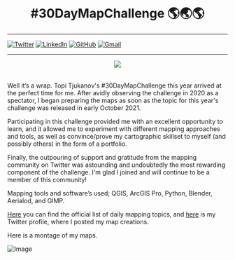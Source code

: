<h1 align="center"><b>#30DayMapChallenge 🌎🌏🌎</b></h1>

***
[![Twitter](https://img.shields.io/badge/tyson_okoth-%231DA1F2.svg?style=for-the-badge&logo=Twitter&logoColor=white)](https://twitter.com/tyson_okoth)
[![LinkedIn](https://img.shields.io/badge/linkedin-%230077B5.svg?style=for-the-badge&logo=linkedin&logoColor=white)](https://www.linkedin.com/in/okoth-tyson-0968a9178/)
[![GitHub](https://img.shields.io/badge/github-%23121011.svg?style=for-the-badge&logo=github&logoColor=white)](https://github.com/tokoth)
[![Gmail](https://img.shields.io/badge/Gmail-D14836?style=for-the-badge&logo=gmail&logoColor=white)](mailto:tysonokoth8@gmail.com)

***

<table>
<p align="center"><a href="#" class="image fit"><img src="https://raw.githubusercontent.com/ambarja/30DayMapChallenge/master/images/flyers/30dmpc_2021.png"></a></p>
</table>

Well it’s a wrap. Topi Tjukanov's #30DayMapChallenge this year arrived at the perfect time for me. After avidly observing the challenge in 2020 as a spectator, I began preparing the maps as soon as the topic for this year's challenge was released in early October 2021.

Participating in this challenge provided me with an excellent opportunity to learn, and it allowed me to experiment with different mapping approaches and tools, as well as convince/prove my cartographic skillset to myself (and possibly others) in the form of a portfolio. 

Finally, the outpouring of support and gratitude from the mapping community on Twitter was astounding and undoubtedly the most rewarding component of the challenge. I'm glad I joined and will continue to be a member of this community!

Mapping tools and software’s used; QGIS, ArcGIS Pro, Python, Blender, Aerialod, and GIMP.

[Here](https://twitter.com/tjukanov/status/1443868144905428992) you can find the official list of daily mapping topics, and [here](https://twitter.com/tyson_okoth) is my Twitter profile, where I posted my map creations.

Here is a montage of my maps.

![Image](https://drive.google.com/uc?export=view&id=1PYSNUub0T9utLj-mwMTJi5YbAYw9qoXH)
